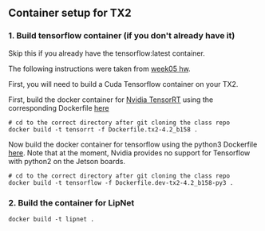 ## Container setup for TX2

### 1. Build tensorflow container (if you don't already have it)
Skip this if you already have the tensorflow:latest container.

The following instructions were taken from [week05 hw](https://github.com/MIDS-scaling-up/v2/blob/442b45e6e453384a22c28ddbd2471c838ea7de3e/week05/hw/README.md). 

First, you will need to build a Cuda Tensorflow container on your TX2.

First, build the docker container for [Nvidia TensorRT](https://developer.nvidia.com/tensorrt) using the corresponding Dockerfile [here](https://github.com/MIDS-scaling-up/v2/tree/master/backup/tensorrt)

```
# cd to the correct directory after git cloning the class repo
docker build -t tensorrt -f Dockerfile.tx2-4.2_b158 .
```

Now build the docker container for tensorflow using the python3 Dockerfile [here](https://github.com/MIDS-scaling-up/v2/tree/master/backup/tensorflow). Note that at the moment, Nvidia provides no support for Tensorflow with python2 on the Jetson boards.

```
# cd to the correct directory after git cloning the class repo
docker build -t tensorflow -f Dockerfile.dev-tx2-4.2_b158-py3 .
```



### 2. Build the container for LipNet

```
docker build -t lipnet .
```

